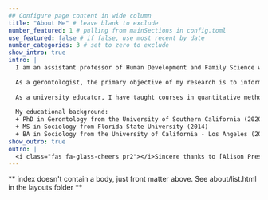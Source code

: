 ```yaml
---
## Configure page content in wide column
title: "About Me" # leave blank to exclude
number_featured: 1 # pulling from mainSections in config.toml
use_featured: false # if false, use most recent by date
number_categories: 3 # set to zero to exclude
show_intro: true
intro: |
  I am an assistant professor of Human Development and Family Science with affiliations in the Aging Studies Institute, Center for Aging and Policy Studies, and the Lerner Center for Public Health Promotion at Syracuse University.
  
  As a gerontologist, the primary objective of my research is to inform efforts aimed at reducing race/ethnic health disparities that characterize our growing older adult population. I primarily use large, population-based survey data (e.g., Health and Retirement Study) to examine the social determinants of older adult health and healthy aging. Namely, I am interested in how sociocultural characteristics (e.g., race/ethnicity, nativity, and ethnic origin), neighborhoods and the built environment, and the social and community context influence the disease process that lead to adverse health outcomes and disproportionate disease burden among Latina/o/xs in later life. My research is rooted in a long tradition of sociology and epidemiological inquiry into how social stratification translates into health risks. 
  
  As a university educator, I have taught courses in quantitative methods (e.g., social statistics) and aging (e.g., midlife development and gerontology). In all of my courses I employ a [*sentipensante* pedagogy](https://www.laurarendon.net/sentipensante-pedagogy/), which allows my students to engage in deep learning through contemplative practices that connect the course material to their lived experiences and backgrounds. 
  
  My educational background:
  + PhD in Gerontology from the University of Southern California (2020)
  + MS in Sociology from Florida State University (2014)
  + BA in Sociology from the University of California - Los Angeles (2010)
show_outro: true
outro: |
  <i class="fas fa-glass-cheers pr2"></i>Sincere thanks to [Alison Presmanes Hill](https://www.apreshill.com) for an easy to follow Hugo Apéro tutorial to create this website!
---
```


** index doesn't contain a body, just front matter above.
See about/list.html in the layouts folder **